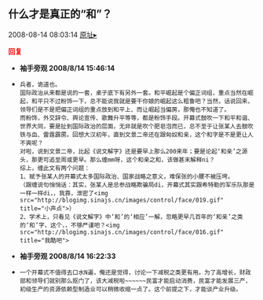 ## 什么才是真正的“和”？
2008-08-14 08:03:14
[原址▸](http://www.fxgan.com/chan_time/2008_07_12/1136.htm)





**<font color='red'>回复</font>**


- **袖手旁观 2008/8/14 15:46:14**
- ```
  兵者，诡道也。
  国际政治从来都是说的一套，桌子底下有另外一套。和平崛起是个偏正词组，重点当然在崛起，和平只不过粉饰一下，总不能说我就是要干你娘的崛起这么粗鲁吧？当然，话说回来，领导们是不是把偏正词组的重点放到和平上、而让崛起当偏房，那俺也不知道了。
  而粉饰，外交辞令、舆论宣传、歌舞升平等等，都是粉饰手段。开幕式鼓吹一下和平和谐、世界大同，要是扯到国际政治的层面，无非就是吹个肥皂泡而已，总不至于让张某人去鼓吹铁与血、雷霆霹雳。回想大汉初年，直到文景二帝还在跟匈奴和亲，这个和字是不是更让人不爽呢？
  对啦，说到文景二帝，比起《说文解字》还是要早上那么200来年；要是论起‘和亲’之源头，那更可追至周或更早。那么缠mm呀，这个和亲之和，该做甚末解释ni？
  综上，缠此文有两个问题：
  1、赋予张某人的开幕式太多国际政治、国家战略之意义，难保张的小腰不被压垮。
  （跟缠说句悄悄话：其实，张某人是总参战略欺骗局di，开幕式其实跟希特勒的军乐队那是一样一样di，，我靠，泄密了<img src="http://blogimg.sinajs.cn/images/control/face/019.gif" title="小声点">）
  2、学术上，只看见《说文解字》中‘和’的‘相应’一解，忽略更早几百年的‘和亲’之类的‘和’字，这个，，不够严谨吧？<img src="http://blogimg.sinajs.cn/images/control/face/016.gif" title="我酷吧">
  ```
- **袖手旁观 2008/8/14 16:22:33**
- ```
  一个开幕式不值得去口水N遍，俺还是觉得，讨论一下减税之类更有用。为了高增长，财政部和领导们就别那么抠门了，该大减税啦~~~~~~民富才能启动消费，民富才能发展三产，初级生产的资源依赖型制造业可以稍微收缩一点了。这个前提之下，才能谈产业升级。  
  ```
